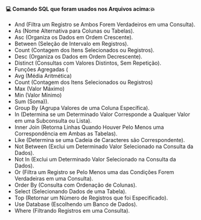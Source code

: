 #### :computer: Comando SQL que foram usados nos Arquivos acima::boom:
- And (Filtra um Registro se Ambos Forem Verdadeiros em uma Consulta).
- As (Nome Alternativa para Colunas ou Tabelas).
- Asc (Organiza os Dados em Ordem Crescente).
- Between (Seleção de Intervalo em Registros).
- Count (Contagem dos Itens Selecionados ou Registros).
- Desc (Organiza os Dados em Ordem Decrescente).
- Distinct (Consultas com Valores Distintos, Sem Repetição).
- Funções Agregadas (
- Avg (Média Aritmética)
- Count (Contagem dos Itens Selecionados ou Registros)
- Max (Valor Máximo)
- Min (Valor Mínimo)
- Sum (Soma)).
- Group By (Agrupa Valores de uma Coluna Específica).
- In (Determina se um Determinado Valor Corresponde a Qualquer Valor em uma Subconsulta ou Lista).
- Inner Join (Retorna Linhas Quando Houver Pelo Menos uma Correspondência em Ambas as Tabelas).
- Like (Determina se uma Cadeia de Caracteres são Correspondente).
- Not Between (Exclui um Determinado Valor Selecionado na Consulta da Dados).
- Not In (Exclui um Determinado Valor Selecionado na Consulta da Dados).
- Or (Filtra um Registro se Pelo Menos uma das Condições Forem Verdadeiras em uma Consulta).
- Order By (Consulta com Ordenação de Colunas).
- Select (Selecionando Dados de uma Tabela).
- Top (Retornar um Número de Registros que foi Especificado).
- Use Database (Escolhendo um Banco de Dados).
- Where (Filtrando Registros em uma Consulta).
